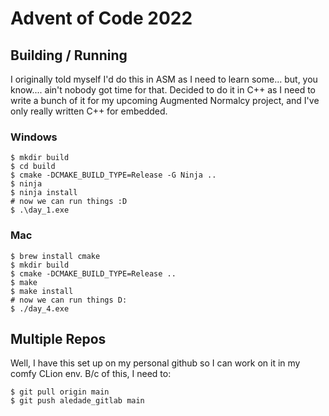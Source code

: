 # Advent of Code 2022

## Building / Running

I originally told myself I'd do this in ASM as I need to learn some... but, you know.... ain't nobody got time for
that. Decided to do it in C++ as I need to write a bunch of it for my upcoming Augmented Normalcy project, and I've
only really written C++ for embedded.

### Windows

```
$ mkdir build
$ cd build
$ cmake -DCMAKE_BUILD_TYPE=Release -G Ninja ..
$ ninja
$ ninja install
# now we can run things :D
$ .\day_1.exe
```

### Mac

```
$ brew install cmake
$ mkdir build
$ cmake -DCMAKE_BUILD_TYPE=Release ..
$ make
$ make install
# now we can run things D:
$ ./day_4.exe
```

## Multiple Repos

Well, I have this set up on my personal github so I can work on it in my comfy CLion env. B/c of this, I need to:

```
$ git pull origin main
$ git push aledade_gitlab main
```